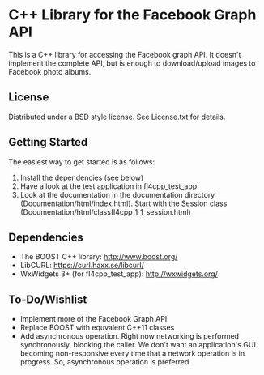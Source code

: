 C++ Library for the Facebook Graph API
======================================

This is a C++ library for accessing the Facebook graph API. It doesn't implement
the complete API, but is enough to download/upload images to Facebook photo albums.


License
-------

Distributed under a BSD style license. See License.txt for details.


Getting Started
---------------

The easiest way to get started is as follows:
1. Install the dependencies (see below)
2. Have a look at the test application in fl4cpp_test_app
3. Look at the documentation in the documentation directory 
   (Documentation/html/index.html). Start with the Session class
   (Documentation/html/classfl4cpp_1_1_session.html)


Dependencies
------------

* The BOOST C++ library:  http://www.boost.org/
* LibCURL: https://curl.haxx.se/libcurl/
* WxWidgets 3+ (for fl4cpp_test_app): http://wxwidgets.org/


To-Do/Wishlist
--------------

* Implement more of the Facebook Graph API
* Replace BOOST with equvalent C++11 classes
* Add asynchronous operation. Right now networking is performed synchronously, 
  blocking the caller. We don't want an application's GUI becoming non-responsive
  every time that a network operation is in progress. So, asynchronous operation
  is preferred
